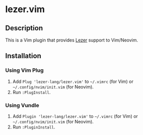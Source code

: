 # lezer.vim

## Description

This is a Vim plugin that provides [Lezer][lezer] support to Vim/Neovim.

## Installation

### Using Vim Plug

1. Add `Plug 'lezer-lang/lezer.vim'` to `~/.vimrc` (for Vim) or
   `~/.config/nvim/init.vim` (for Neovim).
2. Run `:PlugInstall`.

### Using Vundle

1. Add `Plugin 'lezer-lang/lezer.vim'` to `~/.vimrc` (for Vim) or
   `~/.config/nvim/init.vim` (for Neovim).
2. Run `:PluginInstall`.

[lezer]: https://lezer.codemirror.net/
